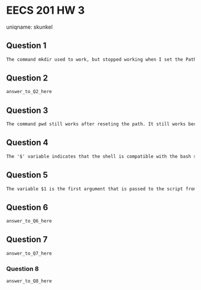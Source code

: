 # EECS 201 HW 3
uniqname:  skunkel

## Question 1
``` 1
The command mkdir used to work, but stopped working when I set the Path to be empty. When I try to use mkdir, I get the following message: "-bash: mkdir: No such file or directory"
```

## Question 2
``` 2
answer_to_Q2_here
```

## Question 3
``` 3
The command pwd still works after reseting the path. It still works because IDK.
```

## Question 4
``` 4
The '$' variable indicates that the shell is compatible with the bash shell. NEED EXAMPLE.
```

## Question 5
``` 5
The variable $1 is the first argument that is passed to the script from the command line. An example where this would be useful would be if you are trying to access a specific argument from the command line. Specifically, if the first argument tells you how to run the program, you could use $1 to access that.
```

## Question 6
``` 6
answer_to_Q6_here
```

## Question 7
``` 7
answer_to_Q7_here
```

### Question 8
``` 8
answer_to_Q8_here
```
